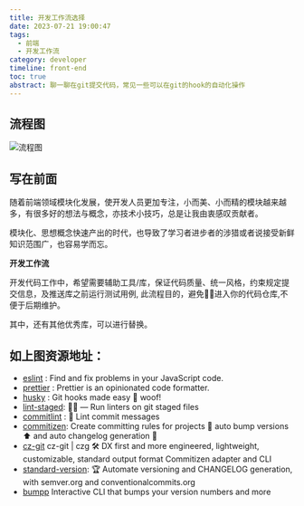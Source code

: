 ```yaml
---
title: 开发工作流选择
date: 2023-07-21 19:00:47
tags: 
  - 前端
  - 开发工作流
category: developer
timeline: front-end
toc: true
abstract: 聊一聊在git提交代码，常见一些可以在git的hook的自动化操作
---
```


## 流程图
![流程图](https://pica.zhimg.com/80/v2-0bbb25856cf993d40022aaedeb392822_720w.jpeg?source=d16d100b)

## 写在前面
随着前端领域模块化发展，使开发人员更加专注，小而美、小而精的模块越来越多，有很多好的想法与概念，亦技术小技巧，总是让我由衷感叹贡献者。

模块化、思想概念快速产出的时代，也导致了学习者进步者的涉猎或者说接受新鲜知识范围广，也容易学而忘。

**开发工作流**

开发代码工作中，希望需要辅助工具/库，保证代码质量、统一风格，约束规定提交信息，及推送库之前运行测试用例, 此流程目的，避免🚫💩进入你的代码仓库,不便于后期维护。

其中，还有其他优秀库，可以进行替换。


## 如上图资源地址：
* [eslint](https://github.com/eslint/eslint) : Find and fix problems in your JavaScript code.
* [prettier](https://github.com/prettier/prettier)  : Prettier is an opinionated code formatter.
* [husky](https://github.com/typicode/husky)  : Git hooks made easy 🐶 woof!
* [lint-staged](https://github.com/okonet/lint-staged):    🚫💩 — Run linters on git staged files
* [commitlint](https://github.com/conventional-changelog/commitlint) : 📓 Lint commit messages
* [commitizen](https://github.com/commitizen-tools/commitizen):  Create committing rules for projects 🚀 auto bump versions ⬆️ and auto changelog generation 📂
* [cz-git](https://github.com/Zhengqbbb/cz-git) cz-git | czg 🛠️ DX first and more engineered, lightweight, customizable, standard output format Commitizen adapter and CLI
* [standard-version](https://github.com/conventional-changelog/standard-version):   🏆 Automate versioning and CHANGELOG generation, with semver.org and conventionalcommits.org
* [bumpp](https://github.com/antfu/bumpp) Interactive CLI that bumps your version numbers and more